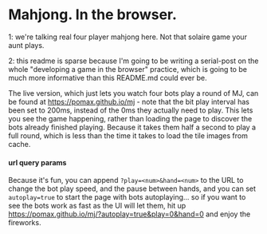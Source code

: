 # Mahjong. In the browser.

1: we're talking real four player mahjong here. Not that solaire game your aunt plays.

2: this readme is sparse because I'm going to be writing a serial-post on the whole "developing a game in the browser" practice, which is going to be much more informative than this README.md could ever be.

The live version, which just lets you watch four bots play a round of MJ, can be found at https://pomax.github.io/mj - note that the bit play interval has been set to 200ms, instead of the 0ms they actually need to play. This lets you see the game happening, rather than loading the page to discover the bots already finished playing. Because it takes them half a second to play a full round, which is less than the time it takes to load the tile images from cache.

#### url query params

Because it's fun, you can append `?play=<num>&hand=<num>` to the URL to change the bot play speed, and the pause between hands, and you can set `autoplay=true` to start the page with bots autoplaying... so if you want to see the bots work as fast as the UI will let them, hit up https://pomax.github.io/mj/?autoplay=true&play=0&hand=0 and enjoy the fireworks.
